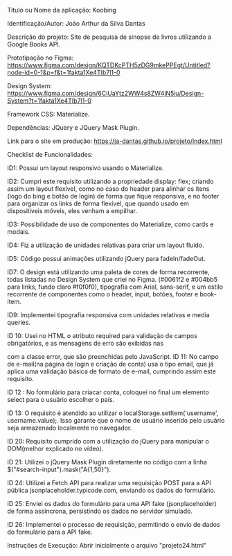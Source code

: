 Título ou Nome da aplicação: Koobing

Identificação/Autor: João Arthur da Silva Dantas

Descrição do projeto: Site de pesquisa de sinopse de livros utilizando a Google Books API.

Prototipação no Figma: https://www.figma.com/design/KQTDKcPTH5zDG9mkePPEgt/Untitled?node-id=0-1&p=f&t=1fakta1Xe4TIb7l1-0

Design System: https://www.figma.com/design/6CiUaYtz2WW4s8ZW4jN5iu/Design-System?t=1fakta1Xe4TIb7l1-0

Framework CSS: Materialize.

Dependências: JQuery e JQuery Mask Plugin.

Link para o site em produção: https://ja-dantas.github.io/projeto/index.html

Checklist de Funcionalidades:

ID1: Possui um layout responsivo usando o Materialize.

ID2: Cumpri este requisito utilizando a propriedade display: flex; criando assim um layout flexível, como no caso do header para alinhar os itens (logo do bing e botão de login) de forma que fique responsiva, e no footer para organizar os links de forma flexível, que quando usado em dispositiveis móveis, eles venham a empilhar.

ID3: Possibilidade de uso de componentes do Materialize, como cards e modais.

ID4: Fiz a utilização de unidades relativas para criar um layout fluido.

ID5: Código possui animações utilizando jQuery para fadeIn/fadeOut.

ID7: O design está utilizando uma paleta de cores de forma recorrente, todas listadas no Design System que criei no Figma. (#0061f2 e #004bb5 para links, fundo claro #f0f0f0), tipografia com Arial, sans-serif, e um estilo recorrente de componentes como o header, input, botões, footer e book-item.

ID9: Implementei tipografia responsiva com unidades relativas e media queries.

ID 10: Usei no HTML o atributo required para validação de campos obrigatórios, e as mensagens de erro são exibidas nas

com a classe error, que são preenchidas pelo JavaScript.
ID 11: No campo de e-mail(na página de login e criação de conta) usa o tipo email, que já aplica uma validação básica de formato de e-mail, cumprindo assim este requisito.

ID 12 : No formulário para criacar conta, coloquei no final um elemento select para o usuário escolher o país.

ID 13: O requisito é atendido ao utilizar o localStorage.setItem('username', username.value);. Isso garante que o nome de usuário inserido pelo usuário seja armazenado localmente no navegador.

ID 20: Requisito cumprido com a utilização do jQuery para manipular o DOM(melhor explicado no vídeo).

ID 21: Utilizei o jQuery Mask Plugin diretamente no código com a linha $("#search-input").mask("A{1,50}").

ID 24: Utilizei a Fetch API para realizar uma requisição POST para a API pública jsonplaceholder.typicode.com, enviando os dados do formulário.

ID 25: Enviei os dados do formulário para uma API fake (jsonplaceholder) de forma assíncrona, persistindo os dados no servidor simulado.

ID 26: Implementei o processo de requisição, permitindo o envio de dados do formulário para a API fake.

Instruções de Execução: Abrir inicialmente o arquivo "projeto24.html"
